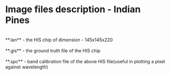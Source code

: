 # Image files description - Indian Pines
<br>
**.lan** - the HIS chip of dimension - 145x145x220<br><br> 
**.gis** - the ground truth file of the HIS chip<br><br>
**.spc** - band calibration file of the above HIS file(useful in plotting a pixel against wavelength)
